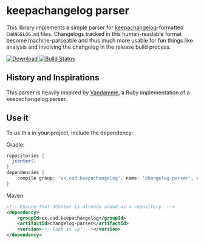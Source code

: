 # keepachangelog parser

This library implements a simple parser for [keepachangelog](https://keepachangelog.com)-formatted `CHANGELOG.md` files. Changelogs tracked in this human-readable format become machine-parseable and thus much more usable for fun things like analysis and involving the changelog in the release build process.

[ ![Download](https://api.bintray.com/packages/colindean/cx.cad.keepachangelog/changelog-parser/images/download.svg) ](https://bintray.com/colindean/cx.cad.keepachangelog/changelog-parser/_latestVersion) 
[![Build Status](https://travis-ci.org/colindean/keepachangelog-parser-java.svg?branch=master)](https://travis-ci.org/colindean/keepachangelog-parser-java)

## History and Inspirations

This parser is heavily inspired by [Vandamme](https://github.com/tech-angels/vandamme), a Ruby implementation of a keepachangelog parser.

## Use it

To us this in your project, include the dependency:

Gradle:

```groovy
repositories {
  jcenter()
}
dependencies {
    compile group: 'cx.cad.keepachangelog', name: 'changelog-parser', version: '<look it up!>'
}
```

Maven:

```xml
<!-- Ensure that JCenter is already added as a repository. -->
<dependency>
    <groupId>cx.cad.keepachangelog</groupId>
    <artifactId>changelog-parser</artifactId>
    <version><!--look it up! --></version>
</dependency>
```

